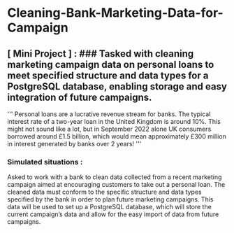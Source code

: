 # Cleaning-Bank-Marketing-Data-for-Campaign
## [ Mini Project ] : ### Tasked with cleaning marketing campaign data on personal loans to meet specified structure and data types for a PostgreSQL database, enabling storage and easy integration of future campaigns. 

''' Personal loans are a lucrative revenue stream for banks. The typical interest rate of a two-year loan in the United Kingdom is 
around 10%. This might not sound like a lot, but in September 2022 alone UK consumers borrowed around £1.5 billion, which would mean approximately £300 million in interest generated by banks over 2 years! '''

### Simulated situations : 
Asked to work with a bank to clean data collected from a recent marketing campaign aimed at encouraging customers to take out a personal loan. The cleaned data must conform to the specific structure and data types specified by the bank in order to plan future marketing campaigns. This data will be used to set up a PostgreSQL database, which will store the current campaign’s data and allow for the easy import of data from future campaigns.

